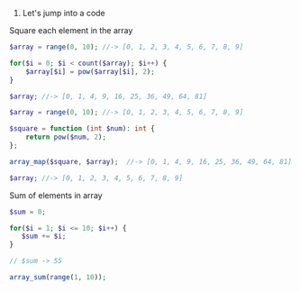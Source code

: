 1. Let's jump into a code

Square each element in the array

```php
$array = range(0, 10); //-> [0, 1, 2, 3, 4, 5, 6, 7, 8, 9]

for($i = 0; $i < count($array); $i++) {
	$array[$i] = pow($array[$i], 2);
}

$array; //-> [0, 1, 4, 9, 16, 25, 36, 49, 64, 81]
```

```php
$array = range(0, 10); //-> [0, 1, 2, 3, 4, 5, 6, 7, 8, 9]

$square = function (int $num): int {
	return pow($num, 2);
};

array_map($square, $array);  //-> [0, 1, 4, 9, 16, 25, 36, 49, 64, 81]

$array; //-> [0, 1, 2, 3, 4, 5, 6, 7, 8, 9]
```

Sum of elements in array

```php
$sum = 0;

for($i = 1; $i <= 10; $i++) {
   $sum += $i;
}

// $sum -> 55
```

```php
array_sum(range(1, 10));
```